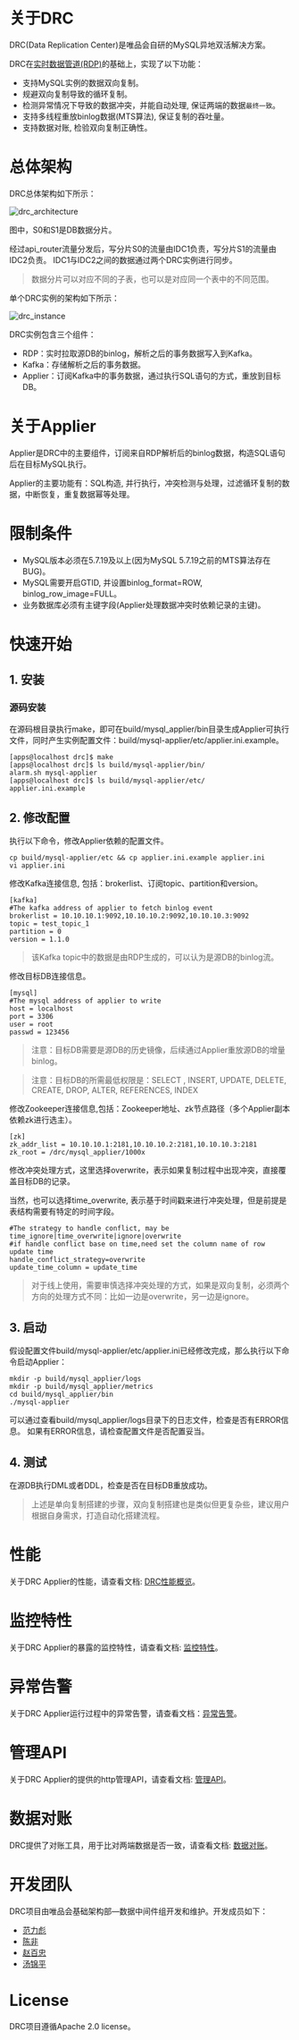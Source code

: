 # 关于DRC
DRC(Data Replication Center)是唯品会自研的MySQL异地双活解决方案。

DRC在[实时数据管道(RDP)](https://github.com/vipshop/RDP)的基础上，实现了以下功能：
* 支持MySQL实例的数据双向复制。
* 规避双向复制导致的循环复制。
* 检测异常情况下导致的数据冲突，并能自动处理, 保证两端的数据`最终一致`。
* 支持多线程重放binlog数据(MTS算法), 保证复制的吞吐量。
* 支持数据对账, 检验双向复制正确性。

# 总体架构
DRC总体架构如下所示：

![drc_architecture](/docs/picture/drc_architecture2.png)

图中，S0和S1是DB数据分片。

经过api_router流量分发后，写分片S0的流量由IDC1负责，写分片S1的流量由IDC2负责。
IDC1与IDC2之间的数据通过两个DRC实例进行同步。

> 数据分片可以对应不同的子表，也可以是对应同一个表中的不同范围。



单个DRC实例的架构如下所示：

![drc_instance](/docs/picture/drc_instance.png)

DRC实例包含三个组件：
* RDP：实时拉取源DB的binlog，解析之后的事务数据写入到Kafka。
* Kafka：存储解析之后的事务数据。
* Applier：订阅Kafka中的事务数据，通过执行SQL语句的方式，重放到目标DB。

# 关于Applier
Applier是DRC中的主要组件，订阅来自RDP解析后的binlog数据，构造SQL语句后在目标MySQL执行。

Applier的主要功能有：SQL构造, 并行执行，冲突检测与处理，过滤循环复制的数据，中断恢复，重复数据幂等处理。


# 限制条件
* MySQL版本必须在5.7.19及以上(因为MySQL 5.7.19之前的MTS算法存在BUG)。
* MySQL需要开启GTID, 并设置binlog_format=ROW, binlog_row_image=FULL。
* 业务数据库必须有主键字段(Applier处理数据冲突时依赖记录的主键)。


# 快速开始
## 1. 安装
### 源码安装
在源码根目录执行make，即可在build/mysql_applier/bin目录生成Applier可执行文件，同时产生实例配置文件：build/mysql-applier/etc/applier.ini.example。
```
[apps@localhost drc]$ make
[apps@localhost drc]$ ls build/mysql-applier/bin/
alarm.sh mysql-applier
[apps@localhost drc]$ ls build/mysql-applier/etc/
applier.ini.example

```


## 2. 修改配置
执行以下命令，修改Applier依赖的配置文件。

```
cp build/mysql-applier/etc && cp applier.ini.example applier.ini
vi applier.ini 
```

修改Kafka连接信息, 包括：brokerlist、订阅topic、partition和version。
```
[kafka]
#The kafka address of applier to fetch binlog event
brokerlist = 10.10.10.1:9092,10.10.10.2:9092,10.10.10.3:9092
topic = test_topic_1
partition = 0
version = 1.1.0
```
> 该Kafka topic中的数据是由RDP生成的，可以认为是源DB的binlog流。

修改目标DB连接信息。
```
[mysql]
#The mysql address of applier to write
host = localhost
port = 3306
user = root
passwd = 123456
```

> 注意：目标DB需要是源DB的历史镜像，后续通过Applier重放源DB的增量binlog。

> 注意：目标DB的所需最低权限是：SELECT , INSERT, UPDATE, DELETE, CREATE, DROP, ALTER,  REFERENCES, INDEX 

修改Zookeeper连接信息,包括：Zookeeper地址、zk节点路径（多个Applier副本依赖zk进行选主）。
```
[zk]
zk_addr_list = 10.10.10.1:2181,10.10.10.2:2181,10.10.10.3:2181
zk_root = /drc/mysql_applier/1000x
```

修改冲突处理方式，这里选择overwrite，表示如果复制过程中出现冲突，直接覆盖目标DB的记录。

当然，也可以选择time_overwrite, 表示基于时间戳来进行冲突处理，但是前提是表结构需要有特定的时间字段。

```
#The strategy to handle conflict, may be time_ignore|time_overwrite|ignore|overwrite
#if handle conflict base on time,need set the column name of row update time
handle_conflict_strategy=overwrite
update_time_column = update_time
```
> 对于线上使用，需要审慎选择冲突处理的方式，如果是双向复制，必须两个方向的处理方式不同：比如一边是overwrite，另一边是ignore。

## 3. 启动
假设配置文件build/mysql-applier/etc/applier.ini已经修改完成，那么执行以下命令启动Applier：

```
mkdir -p build/mysql_applier/logs
mkdir -p build/mysql_applier/metrics
cd build/mysql_applier/bin
./mysql-applier 
```
可以通过查看build/mysql_applier/logs目录下的日志文件，检查是否有ERROR信息。
如果有ERROR信息，请检查配置文件是否配置妥当。

## 4. 测试
在源DB执行DML或者DDL，检查是否在目标DB重放成功。

> 上述是单向复制搭建的步骤，双向复制搭建也是类似但更复杂些，建议用户根据自身需求，打造自动化搭建流程。

# 性能
关于DRC Applier的性能，请查看文档: [DRC性能概览](./docs/drc_perf.md)。

# 监控特性
关于DRC Applier的暴露的监控特性，请查看文档: [监控特性](./docs/applier_metrics.md)。

# 异常告警
关于DRC Applier运行过程中的异常告警，请查看文档：[异常告警](./docs/alarm_introduce.md)。

# 管理API
关于DRC Applier的提供的http管理API，请查看文档: [管理API](./docs/applier_api.md)。

# 数据对账
DRC提供了对账工具，用于比对两端数据是否一致，请查看文档: [数据对账](./docs/table_checksum.md)。

# 开发团队
DRC项目由唯品会基础架构部—数据中间件组开发和维护。开发成员如下：
- [范力彪](https://github.com/libiaofan)
- [陈非](https://github.com/flike)
- [赵百忠](https://github.com/firnsan)
- [汤锦平](https://github.com/tom-tangjp)

# License
DRC项目遵循Apache 2.0 license。
